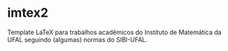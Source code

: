 # imtex2
Template LaTeX para trabalhos acadêmicos do Instituto de Matemática da UFAL seguindo (algumas) normas do SIBI-UFAL.

